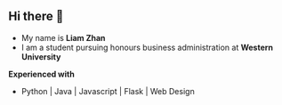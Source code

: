 ## Hi there 👋

- My name is **Liam Zhan**
- I am a student pursuing honours business administration at **Western University**
  
**Experienced with**
- Python | Java | Javascript | Flask | Web Design
